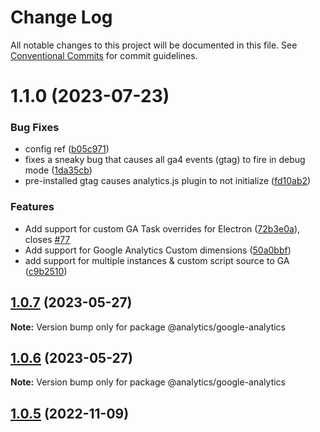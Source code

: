 # Change Log

All notable changes to this project will be documented in this file.
See [Conventional Commits](https://conventionalcommits.org) for commit guidelines.

# 1.1.0 (2023-07-23)


### Bug Fixes

* config ref ([b05c971](https://github.com/DavidWells/analytics/commit/b05c971f0e49c7760383cfc342e8b4a103e01783))
* fixes a sneaky bug that causes all ga4 events (gtag) to fire in debug mode ([1da35cb](https://github.com/DavidWells/analytics/commit/1da35cbef06d93605a4e82767f0e4c6a2ac9aca8))
* pre-installed gtag causes analytics.js plugin to not initialize ([fd10ab2](https://github.com/DavidWells/analytics/commit/fd10ab2ebabf73beb6242a59b2a04a0af035044e))


### Features

* Add support for custom GA Task overrides for Electron ([72b3e0a](https://github.com/DavidWells/analytics/commit/72b3e0a274419acd0ada0e928103864219d17a92)), closes [#77](https://github.com/DavidWells/analytics/issues/77)
* Add support for Google Analytics Custom dimensions ([50a0bbf](https://github.com/DavidWells/analytics/commit/50a0bbff74b878115203f18ab1624d3b7989ad0d))
* add support for multiple instances & custom script source to GA ([c9b2510](https://github.com/DavidWells/analytics/commit/c9b2510e8cebedcad099684dae1c54debddf8d51))





## [1.0.7](https://github.com/DavidWells/analytics/compare/@analytics/google-analytics@1.0.6...@analytics/google-analytics@1.0.7) (2023-05-27)

**Note:** Version bump only for package @analytics/google-analytics





## [1.0.6](https://github.com/DavidWells/analytics/compare/@analytics/google-analytics@1.0.5...@analytics/google-analytics@1.0.6) (2023-05-27)

**Note:** Version bump only for package @analytics/google-analytics





## [1.0.5](https://github.com/DavidWells/analytics/compare/@analytics/google-analytics@1.0.4...@analytics/google-analytics@1.0.5) (2022-11-09)


### Bug Fixes

* pre-installed gtag causes analytics.js plugin to not initialize ([fd10ab2](https://github.com/DavidWells/analytics/commit/fd10ab2ebabf73beb6242a59b2a04a0af035044e))





## [1.0.4](https://github.com/DavidWells/analytics/compare/@analytics/google-analytics@1.0.3...@analytics/google-analytics@1.0.4) (2022-11-09)


### Bug Fixes

* fixes a sneaky bug that causes all ga4 events (gtag) to fire in debug mode ([1da35cb](https://github.com/DavidWells/analytics/commit/1da35cbef06d93605a4e82767f0e4c6a2ac9aca8))





## [1.0.3](https://github.com/DavidWells/analytics/compare/@analytics/google-analytics@1.0.2...@analytics/google-analytics@1.0.3) (2022-07-22)

**Note:** Version bump only for package @analytics/google-analytics





## [1.0.2](https://github.com/DavidWells/analytics/compare/@analytics/google-analytics@1.0.1...@analytics/google-analytics@1.0.2) (2022-07-21)


### Bug Fixes

* config ref ([b05c971](https://github.com/DavidWells/analytics/commit/b05c971f0e49c7760383cfc342e8b4a103e01783))





## [1.0.1](https://github.com/DavidWells/analytics/compare/@analytics/google-analytics@0.5.3...@analytics/google-analytics@1.0.1) (2022-07-21)

**Note:** Version bump only for package @analytics/google-analytics





## [1.0.0] (2022-06-15)

BREAKING CHANGE. The package has swapped from using google analytics v.3 to the newer product of google analytics v4.

To continue using google analytics v3, use the `@analytics/google-analytics-v3` package. All future updates here will be for the completely different product from google called "google analytics v4".


## [0.5.3](https://github.com/DavidWells/analytics/compare/@analytics/google-analytics@0.5.2...@analytics/google-analytics@0.5.3) (2021-05-30)

**Note:** Version bump only for package @analytics/google-analytics





## [0.5.2](https://github.com/DavidWells/analytics/compare/@analytics/google-analytics@0.5.0...@analytics/google-analytics@0.5.2) (2020-09-25)

**Note:** Version bump only for package @analytics/google-analytics





# [0.5.0](https://github.com/DavidWells/analytics/compare/@analytics/google-analytics@0.4.1...@analytics/google-analytics@0.5.0) (2020-08-15)


### Features

* Add support for custom GA Task overrides for Electron ([72b3e0a](https://github.com/DavidWells/analytics/commit/72b3e0a)), closes [#77](https://github.com/DavidWells/analytics/issues/77)





## [0.4.1](https://github.com/DavidWells/analytics/compare/@analytics/google-analytics@0.4.0...@analytics/google-analytics@0.4.1) (2020-07-30)

**Note:** Version bump only for package @analytics/google-analytics





# [0.4.0](https://github.com/DavidWells/analytics/compare/@analytics/google-analytics@0.3.1...@analytics/google-analytics@0.4.0) (2020-05-12)


### Features

* add support for multiple instances & custom script source to GA ([c9b2510](https://github.com/DavidWells/analytics/commit/c9b2510))





## [0.3.1](https://github.com/DavidWells/analytics/compare/@analytics/google-analytics@0.3.0...@analytics/google-analytics@0.3.1) (2020-04-16)

**Note:** Version bump only for package @analytics/google-analytics





# [0.3.0](https://github.com/DavidWells/analytics/compare/@analytics/google-analytics@0.2.2...@analytics/google-analytics@0.3.0) (2020-04-13)


### Features

* Add support for Google Analytics Custom dimensions ([50a0bbf](https://github.com/DavidWells/analytics/commit/50a0bbf))





## [0.2.2](https://github.com/DavidWells/analytics/compare/@analytics/google-analytics@0.2.1...@analytics/google-analytics@0.2.2) (2019-10-23)

**Note:** Version bump only for package @analytics/google-analytics





## 0.2.1 (2019-10-14)

**Note:** Version bump only for package @analytics/google-analytics





# [0.2.0](https://github.com/DavidWells/analytics/compare/analytics-plugin-ga@0.1.5...analytics-plugin-ga@0.2.0) (2019-09-30)


### Features

* **google-analytics:** expose standalone functions for general use ([88ef970](https://github.com/DavidWells/analytics/commit/88ef970))





## [0.1.5](https://github.com/DavidWells/analytics/compare/analytics-plugin-ga@0.1.4...analytics-plugin-ga@0.1.5) (2019-08-06)


### Bug Fixes

* **google-analytics:** fix label, value, & category payloads ([6e6238d](https://github.com/DavidWells/analytics/commit/6e6238d)), closes [#16](https://github.com/DavidWells/analytics/issues/16)





## [0.1.4](https://github.com/DavidWells/analytics/compare/analytics-plugin-ga@0.1.4...analytics-plugin-ga@0.1.4) (2019-07-13)


### Features

* **ga:** add serverside implementation for google analytics ([fce05b4](https://github.com/DavidWells/analytics/commit/fce05b4))
* **ga:** add standalone gtag browser build ([e9414d4](https://github.com/DavidWells/analytics/commit/e9414d4))
* **ga plugin:** add debug setting ([7942226](https://github.com/DavidWells/analytics/commit/7942226))
* **plugin-ga:** add debug mode to track in google analytics ([315fcab](https://github.com/DavidWells/analytics/commit/315fcab))
